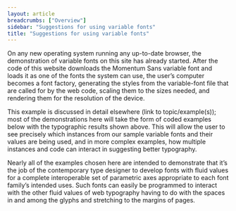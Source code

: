 ```yaml
---
layout: article
breadcrumbs: ["Overview"]
sidebar: "Suggestions for using variable fonts"
title: "Suggestions for using variable fonts"
---
```

On any new operating system running any up-to-date browser, the demonstration of variable fonts on this site has already started. After the code of this website downloads the Momentum Sans variable font and loads it as one of the fonts the system can use, the user’s computer becomes a font factory, generating the styles from the variable-font file that are called for by the web code, scaling them to the sizes needed, and rendering them for the resolution of the device. 

This example is discussed in detail elsewhere (link to topic/example(s)); most of the demonstrations here will take the form of coded examples below with the typographic results shown above. This will allow the user to see precisely which instances from our sample variable fonts and their values are being used, and in more complex examples, how multiple instances and code can interact in suggesting better typography. 

Nearly all of the examples chosen here are intended to demonstrate that it’s the job of the contemporary type designer to develop fonts with fluid values for a complete interoperable set of parametric axes appropriate to each font family’s intended uses. Such fonts can easily be programmed to interact with the other fluid values of web typography having to do with the spaces in and among the glyphs and stretching to the margins of pages. 
